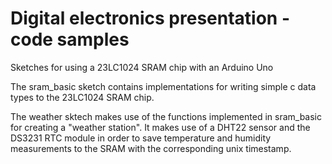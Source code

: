 # Digital electronics presentation - code samples
Sketches for using a 23LC1024 SRAM chip with an Arduino Uno  


The sram_basic sketch contains implementations for writing simple c data types to the 23LC1024 SRAM chip.

The weather sktech makes use of the functions implemented in sram_basic for creating a "weather station".
It makes use of a DHT22 sensor and the DS3231 RTC module in order to save temperature and humidity measurements to the SRAM with the corresponding unix timestamp.
